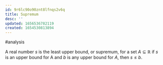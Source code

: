 ```yaml
---
id: 9r6lc90o90znt8lfnqs2v6q
title: Supremum
desc: ''
updated: 1656536782119
created: 1654530813894
---
```

#analysis 

A real number $s$ is the least upper bound, or supremum, for a set $A \subseteq \mathbb{R}$ if $s$ is an upper bound for A and $b$ is any upper bound for $A$, then $s \leq b$.